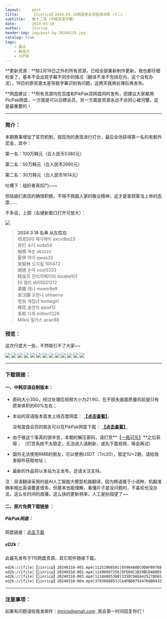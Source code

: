 ```yaml
---
layout:     post
title:      【Jinricp】2024.03.18韩国美女天团清凉秀（十二）
subtitle:   第十二场（中韩双语字幕）
date:       2024-03-18
author:     Jinricp
header-img: img/post-bg-20240219.jpg
catalog: true
tags:
    - 露点
    - 韩宝贝
    - VIP场
---
```


**更新资源：**除2月19日之外的所有资源，已经全部重新制作更新，我也都仔细检查了，基本不会出现字幕不同步的情况（翻译不准不包括在内，这个没有办法），19日的原资源太差导致字幕识别有问题，这两天我再处理后再发布。

**网盘建议：**所有资源均在百度和PikPak双网盘同时发布，但建议大家都用PicPak网盘，一方面是可以白嫖会员，另一方面是资源永远不会担心被河蟹，这是最重要的！

---

### 简介：

本期赛事增加了奖罚机制，按现场的表现进行打分，最后全场获得第一名的有额外奖金，其中：

第一名：100万韩元（合人民币5380元）

第二名：50万韩元（合人民币2690元）

第二名：30万韩元（合人民币1614元）

吐槽下：组织者真扣门~~~

但姑娘们表现的确很积极，不得不佩服人家的敬业精神，这才是拿顾客当上帝的态度……

不多说，上图（右键新窗口打开可放大）：

![](https://www.imgccc.com/2024/03/19/e323b7e83fd08.png)

> **2024.3.18 名单 从左往右**<br>
> 坦克500 쟤가제이 axcvdbs23<br>
> 苏打 소다 soda54<br>
> 裕顺 옥순 okzzzz<br>
> 夏伊 하이 qwas33<br>
> 吴智林 오지림 100472<br>
> 顺德 순덕 cool3333<br>
> 韩宝贝 진리의베이비 double101<br>
> Eli 엘리 eli05021212<br>
> 莱娜 레나 moem9e9<br>
> 吴汉娜 오한나 ohhanna<br>
> 宅女 계집녀 homegirl<br>
> 棉花 솜먼지 ajswl12<br>
> 多熙 다희 million1226<br>
> Milkis 밀키스 acac88<br>

### 预览：

这次尺度大一些，不然吸引不了大家~~

![](https://www.imgccc.com/2024/03/19/69f7383dea708.jpg)
![](https://www.imgccc.com/2024/03/19/54d94afc7cb3b.jpg)
![](https://www.imgccc.com/2024/03/19/1c48be05e0acd.jpg)
![](https://www.imgccc.com/2024/03/19/539aabab67eac.jpg)
![](https://www.imgccc.com/2024/03/19/2df59476c8339.gif)
![](https://www.imgccc.com/2024/03/19/f8e366d1a1765.gif)
![](https://www.imgccc.com/2024/03/19/1adb4dd350b75.gif)
![](https://www.imgccc.com/2024/03/19/0499a2c76c097.gif)
![](https://www.imgccc.com/2024/03/19/175f13b4af721.gif)
![](https://www.imgccc.com/2024/03/19/e8c7e005acc7f.gif)
![](https://www.imgccc.com/2024/03/19/9f5efd4b308d5.gif)
![](https://www.imgccc.com/2024/03/19/0ff24cf69f6f4.gif)
![](https://www.imgccc.com/2024/03/19/842038c892085.gif)

------

### 下载链接：

#### 一、中韩双语自制版本：

+ 原码大小35G，经过处理后视频大小为21.9G，在不损失画面质量的前提只有原来体积的60%左右；

+ 本站的双语版本首发上线百度网盘： **[【点击查看】](https://pan.baidu.com/s/1_uuDOBGRmp-5KWAMD-UYcA?pwd=efse)**，

  没有度盘会员的朋友可以在PikPak网盘下载： **[【点击查看】](https://mypikpak.com/s/VNtME5Luov5CDV4VeKRJgQDxo1)**

+ 由于做这个事真的很辛苦，本期的解压密码，请打赏**【[一瓶可乐](https://kkl.mileifk.com/details/181DAF7F)】**之后获得； （打赏系统不太稳定，无法进入请刷新，或先下载视频，等会再试）

+ 国外无法使用RMB的朋友，可以使用USDT（Trc20），暂定1U=2期，请给我发邮件获取地址；

+ 最新的作品将以本站为主发布，还请关注支持。

注：双语翻译采用的是AI人工智能大模型机器翻译，因为韩语属于小语种，机翻准确率相比英语要差很多，但基本也能理解，看懂片子是没问题的，不喜欢也没办法，这么长时间的直播，这么快的更新频率，人工是别指望了~~



#### 二、原片免费下载链接 ：

##### PikPak网盘：

网盘链接：[点击下载](https://mypikpak.com/s/VNtM5uR3fDInQ3lJ-N1ncSjlo1)

##### eD2k：

此最先发布于115网盘资源，其它软件随缘下载。

```txt
ed2k://|file|【jinricp】20240318-001.mp4|11251068501|95004A0DC0DAFB976BE9E90C2DA35A18|/
ed2k://|file|【jinricp】20240318-002.mp4|11490997256|9FE66C1B29BCD4B0D54E4619D73664CC|/
ed2k://|file|【jinricp】20240318-003.mp4|11104085388|335DC9AEA425278D65D0B27264D09035|/
ed2k://|file|【jinricp】20240318-004.mp4|3793668853|C44FBD07934766B043269C7348E40A48|/
```

------

### 注意事项：


如果有问题请给我发邮件：jinricp@gmail.com ,我会第一时间回复你们！